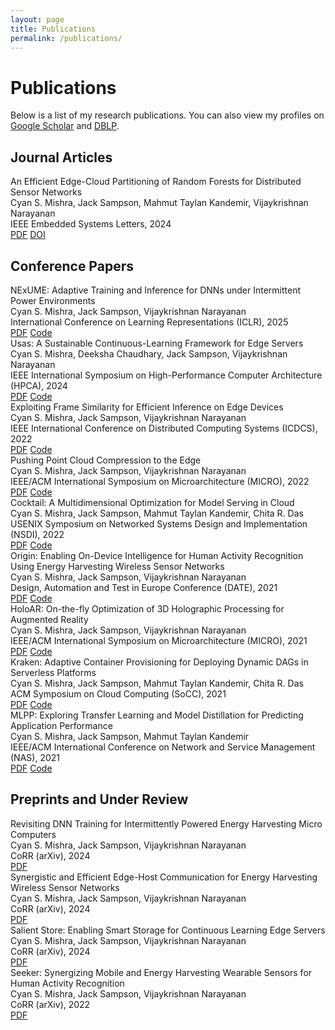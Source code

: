 ```yaml
---
layout: page
title: Publications
permalink: /publications/
---
```


# Publications

Below is a list of my research publications. You can also view my profiles on [Google Scholar](https://scholar.google.com/citations?hl=en&user=oizH-wQAAAAJ) and [DBLP](https://dblp.org/pid/263/7470.html).

## Journal Articles

<div class="publication-list">
  <div class="publication-item">
    <div class="publication-title">An Efficient Edge-Cloud Partitioning of Random Forests for Distributed Sensor Networks</div>
    <div class="publication-authors">Cyan S. Mishra, Jack Sampson, Mahmut Taylan Kandemir, Vijaykrishnan Narayanan</div>
    <div class="publication-venue">IEEE Embedded Systems Letters, 2024</div>
    <div class="publication-links">
      <a href="#" class="publication-link"><i class="fas fa-file-pdf"></i> PDF</a>
      <a href="#" class="publication-link"><i class="fas fa-external-link-alt"></i> DOI</a>
    </div>
  </div>
</div>

## Conference Papers

<div class="publication-list">
  <div class="publication-item">
    <div class="publication-title">NExUME: Adaptive Training and Inference for DNNs under Intermittent Power Environments</div>
    <div class="publication-authors">Cyan S. Mishra, Jack Sampson, Vijaykrishnan Narayanan</div>
    <div class="publication-venue">International Conference on Learning Representations (ICLR), 2025</div>
    <div class="publication-links">
      <a href="#" class="publication-link"><i class="fas fa-file-pdf"></i> PDF</a>
      <a href="#" class="publication-link"><i class="fas fa-code"></i> Code</a>
    </div>
  </div>
  
  <div class="publication-item">
    <div class="publication-title">Usas: A Sustainable Continuous-Learning Framework for Edge Servers</div>
    <div class="publication-authors">Cyan S. Mishra, Deeksha Chaudhary, Jack Sampson, Vijaykrishnan Narayanan</div>
    <div class="publication-venue">IEEE International Symposium on High-Performance Computer Architecture (HPCA), 2024</div>
    <div class="publication-links">
      <a href="#" class="publication-link"><i class="fas fa-file-pdf"></i> PDF</a>
      <a href="#" class="publication-link"><i class="fas fa-code"></i> Code</a>
    </div>
  </div>
  
  <div class="publication-item">
    <div class="publication-title">Exploiting Frame Similarity for Efficient Inference on Edge Devices</div>
    <div class="publication-authors">Cyan S. Mishra, Jack Sampson, Vijaykrishnan Narayanan</div>
    <div class="publication-venue">IEEE International Conference on Distributed Computing Systems (ICDCS), 2022</div>
    <div class="publication-links">
      <a href="#" class="publication-link"><i class="fas fa-file-pdf"></i> PDF</a>
      <a href="#" class="publication-link"><i class="fas fa-code"></i> Code</a>
    </div>
  </div>
  
  <div class="publication-item">
    <div class="publication-title">Pushing Point Cloud Compression to the Edge</div>
    <div class="publication-authors">Cyan S. Mishra, Jack Sampson, Vijaykrishnan Narayanan</div>
    <div class="publication-venue">IEEE/ACM International Symposium on Microarchitecture (MICRO), 2022</div>
    <div class="publication-links">
      <a href="#" class="publication-link"><i class="fas fa-file-pdf"></i> PDF</a>
      <a href="#" class="publication-link"><i class="fas fa-code"></i> Code</a>
    </div>
  </div>
  
  <div class="publication-item">
    <div class="publication-title">Cocktail: A Multidimensional Optimization for Model Serving in Cloud</div>
    <div class="publication-authors">Cyan S. Mishra, Jack Sampson, Mahmut Taylan Kandemir, Chita R. Das</div>
    <div class="publication-venue">USENIX Symposium on Networked Systems Design and Implementation (NSDI), 2022</div>
    <div class="publication-links">
      <a href="#" class="publication-link"><i class="fas fa-file-pdf"></i> PDF</a>
      <a href="#" class="publication-link"><i class="fas fa-code"></i> Code</a>
    </div>
  </div>
  
  <div class="publication-item">
    <div class="publication-title">Origin: Enabling On-Device Intelligence for Human Activity Recognition Using Energy Harvesting Wireless Sensor Networks</div>
    <div class="publication-authors">Cyan S. Mishra, Jack Sampson, Vijaykrishnan Narayanan</div>
    <div class="publication-venue">Design, Automation and Test in Europe Conference (DATE), 2021</div>
    <div class="publication-links">
      <a href="#" class="publication-link"><i class="fas fa-file-pdf"></i> PDF</a>
      <a href="#" class="publication-link"><i class="fas fa-code"></i> Code</a>
    </div>
  </div>
  
  <div class="publication-item">
    <div class="publication-title">HoloAR: On-the-fly Optimization of 3D Holographic Processing for Augmented Reality</div>
    <div class="publication-authors">Cyan S. Mishra, Jack Sampson, Vijaykrishnan Narayanan</div>
    <div class="publication-venue">IEEE/ACM International Symposium on Microarchitecture (MICRO), 2021</div>
    <div class="publication-links">
      <a href="#" class="publication-link"><i class="fas fa-file-pdf"></i> PDF</a>
      <a href="#" class="publication-link"><i class="fas fa-code"></i> Code</a>
    </div>
  </div>
  
  <div class="publication-item">
    <div class="publication-title">Kraken: Adaptive Container Provisioning for Deploying Dynamic DAGs in Serverless Platforms</div>
    <div class="publication-authors">Cyan S. Mishra, Jack Sampson, Mahmut Taylan Kandemir, Chita R. Das</div>
    <div class="publication-venue">ACM Symposium on Cloud Computing (SoCC), 2021</div>
    <div class="publication-links">
      <a href="#" class="publication-link"><i class="fas fa-file-pdf"></i> PDF</a>
      <a href="#" class="publication-link"><i class="fas fa-code"></i> Code</a>
    </div>
  </div>
  
  <div class="publication-item">
    <div class="publication-title">MLPP: Exploring Transfer Learning and Model Distillation for Predicting Application Performance</div>
    <div class="publication-authors">Cyan S. Mishra, Jack Sampson, Mahmut Taylan Kandemir</div>
    <div class="publication-venue">IEEE/ACM International Conference on Network and Service Management (NAS), 2021</div>
    <div class="publication-links">
      <a href="#" class="publication-link"><i class="fas fa-file-pdf"></i> PDF</a>
      <a href="#" class="publication-link"><i class="fas fa-code"></i> Code</a>
    </div>
  </div>
</div>

## Preprints and Under Review

<div class="publication-list">
  <div class="publication-item">
    <div class="publication-title">Revisiting DNN Training for Intermittently Powered Energy Harvesting Micro Computers</div>
    <div class="publication-authors">Cyan S. Mishra, Jack Sampson, Vijaykrishnan Narayanan</div>
    <div class="publication-venue">CoRR (arXiv), 2024</div>
    <div class="publication-links">
      <a href="#" class="publication-link"><i class="fas fa-file-pdf"></i> PDF</a>
    </div>
  </div>
  
  <div class="publication-item">
    <div class="publication-title">Synergistic and Efficient Edge-Host Communication for Energy Harvesting Wireless Sensor Networks</div>
    <div class="publication-authors">Cyan S. Mishra, Jack Sampson, Vijaykrishnan Narayanan</div>
    <div class="publication-venue">CoRR (arXiv), 2024</div>
    <div class="publication-links">
      <a href="#" class="publication-link"><i class="fas fa-file-pdf"></i> PDF</a>
    </div>
  </div>
  
  <div class="publication-item">
    <div class="publication-title">Salient Store: Enabling Smart Storage for Continuous Learning Edge Servers</div>
    <div class="publication-authors">Cyan S. Mishra, Jack Sampson, Vijaykrishnan Narayanan</div>
    <div class="publication-venue">CoRR (arXiv), 2024</div>
    <div class="publication-links">
      <a href="#" class="publication-link"><i class="fas fa-file-pdf"></i> PDF</a>
    </div>
  </div>
  
  <div class="publication-item">
    <div class="publication-title">Seeker: Synergizing Mobile and Energy Harvesting Wearable Sensors for Human Activity Recognition</div>
    <div class="publication-authors">Cyan S. Mishra, Jack Sampson, Vijaykrishnan Narayanan</div>
    <div class="publication-venue">CoRR (arXiv), 2022</div>
    <div class="publication-links">
      <a href="#" class="publication-link"><i class="fas fa-file-pdf"></i> PDF</a>
    </div>
  </div>
</div>
